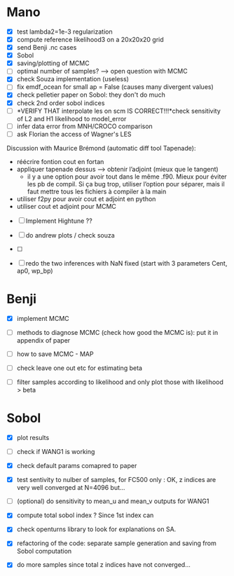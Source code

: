 # Mano
- [X] test lambda2=1e-3 regularization
- [X] compute reference likelihood3 on a 20x20x20 grid
- [X] send Benji .nc cases
- [X] Sobol
- [X] saving/plotting of MCMC
- [ ] optimal number of samples? --> open question with MCMC
- [X] check Souza implementation (useless)
- [ ] fix emdf_ocean for small ap = False (causes many divergent values)
- [X] check pelletier paper on Sobol: they don't do much 
- [X] check 2nd order sobol indices
- [ ] *VERIFY THAT interpolate les on scm IS CORRECT!!!*check sensitivity of L2 and H1 likelihood to model_error
- [ ] infer data error from MNH/CROCO comparison 
- [ ] ask Florian the access of Wagner's LES

Discussion with Maurice Brémond (automatic diff tool Tapenade):
- réécrire fontion cout en fortan
- appliquer tapenade dessus --> obtenir l’adjoint (mieux que le tangent)
    - il y a une option pour avoir tout dans le même .f90. Mieux pour éviter les pb de compil. Si ça bug trop, utiliser l’option pour séparer, mais il faut mettre tous les fichiers à compiler à la main
- utiliser f2py pour avoir cout et adjoint en python
- utiliser cout et adjoint pour MCMC
  
- [ ] Implement Hightune ??

- [ ] do andrew plots / check souza 
- [ ]

- [ ] redo the two inferences with NaN fixed (start with 3 parameters Cent, ap0, wp_bp)

# Benji
- [X] implement MCMC
- [ ] methods to diagnose MCMC (check how good the MCMC is): put it in appendix of paper
- [ ] how to save MCMC - MAP
- [ ] check leave one out etc for estimating beta
- [ ] filter samples according to likelihood and only plot those with likelihood > beta


# Sobol
- [X] plot results
- [ ] check if WANG1 is working
- [X] check default params comapred to paper
- [X] test sentivity to nulber of samples, for FC500 only : OK, z indices are very well converged at N=4096 but...
- [ ] (optional) do sensitivity to mean_u and mean_v outputs for WANG1
- [X] compute total sobol index ? Since 1st index can 
- [X] check openturns library to look for explanations on SA.   
- [X] refactoring of the code: separate sample generation and saving from Sobol computation
- [X] do more samples since total z indices have not converged...

